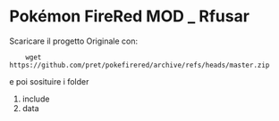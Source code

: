 # Pokémon FireRed MOD _ Rfusar

Scaricare il progetto Originale con:

```
    wget https://github.com/pret/pokefirered/archive/refs/heads/master.zip
```

e poi sosituire i folder

1. include
2. data
